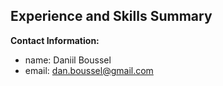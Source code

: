 ## Experience and Skills Summary ##

**Contact Information:**
- name:  Daniil Boussel
- email: dan.boussel@gmail.com
